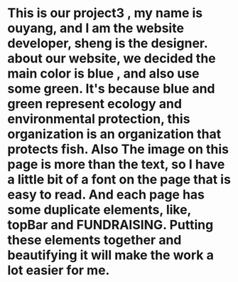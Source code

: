 # This is our project3 , my name is ouyang, and I am the website developer, sheng is the designer. about our website, we decided the main color is blue , and also use some green. It's because blue and green  represent ecology and environmental protection, this organization is an organization that protects fish. Also The image on this page is more than the text, so I have a little bit of a font on the page that is easy to read. And each page has some duplicate elements, like, topBar and FUNDRAISING. Putting these elements together and beautifying it will make the work a lot easier for me.